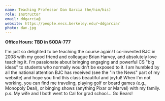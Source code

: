 ```yaml
---
name: Teaching Professor Dan Garcia (he/him/his)
role: Instructor
email: ddgarcia@
website: https://people.eecs.berkeley.edu/~ddgarcia/
photo: dan.jpg
---
```

**Office Hours: TBD in SODA-777**

I'm just so delighted to be teaching the course again! I co-invented BJC in 2008 with my good friend and colleague Brian Harvey, and absolutely love teaching it. I'm passionate about bringing engaging and powerful CS "big ideas" to students who normally wouldn't be exposed to it. I am humbled by all the national attention BJC has received (see the "in the News" part of my website) and hope you find this class beautiful and joyful! When I'm not working, you can find me traveling, playing golf or board games (e.g., Monopoly Deal), or binging shows (anything Pixar or Marvel) with my family. p.s. My wife and I both went to Cal for grad school... Go Bears!
